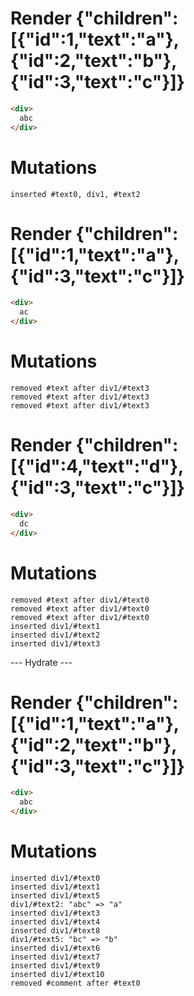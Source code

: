 # Render {"children":[{"id":1,"text":"a"},{"id":2,"text":"b"},{"id":3,"text":"c"}]}
```html
<div>
  abc
</div>
```

# Mutations
```
inserted #text0, div1, #text2
```


# Render {"children":[{"id":1,"text":"a"},{"id":3,"text":"c"}]}
```html
<div>
  ac
</div>
```

# Mutations
```
removed #text after div1/#text3
removed #text after div1/#text3
removed #text after div1/#text3
```


# Render {"children":[{"id":4,"text":"d"},{"id":3,"text":"c"}]}
```html
<div>
  dc
</div>
```

# Mutations
```
removed #text after div1/#text0
removed #text after div1/#text0
removed #text after div1/#text0
inserted div1/#text1
inserted div1/#text2
inserted div1/#text3
```


--- Hydrate ---
# Render {"children":[{"id":1,"text":"a"},{"id":2,"text":"b"},{"id":3,"text":"c"}]}
```html
<div>
  abc
</div>
```

# Mutations
```
inserted div1/#text0
inserted div1/#text1
inserted div1/#text5
div1/#text2: "abc" => "a"
inserted div1/#text3
inserted div1/#text4
inserted div1/#text8
div1/#text5: "bc" => "b"
inserted div1/#text6
inserted div1/#text7
inserted div1/#text9
inserted div1/#text10
removed #comment after #text0
```